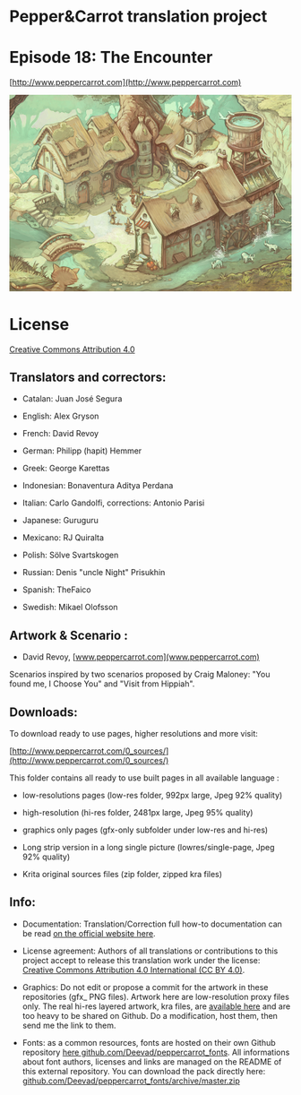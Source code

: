 # Pepper&Carrot translation project
# Episode 18: The Encounter

[http://www.peppercarrot.com](http://www.peppercarrot.com)

![alt tag](gfx_Pepper-and-Carrot_by-David-Revoy_E18.png)


License
=======

[Creative Commons Attribution 4.0](https://creativecommons.org/licenses/by/4.0/)

## Translators and correctors:

* Catalan: Juan José Segura

* English: Alex Gryson

* French: David Revoy

* German: Philipp (hapit) Hemmer

* Greek: George Karettas

* Indonesian: Bonaventura Aditya Perdana

* Italian: Carlo Gandolfi, corrections: Antonio Parisi

* Japanese: Guruguru

* Mexicano: RJ Quiralta

* Polish: Sölve Svartskogen

* Russian: Denis "uncle Night" Prisukhin

* Spanish: TheFaico

* Swedish: Mikael Olofsson



## Artwork & Scenario :

* David Revoy, [www.peppercarrot.com](www.peppercarrot.com)

Scenarios inspired by two scenarios proposed by Craig Maloney: "You found me, I Choose You" and "Visit from Hippiah".


## Downloads:

To download ready to use pages, higher resolutions and more visit:

[http://www.peppercarrot.com/0_sources/](http://www.peppercarrot.com/0_sources/)


This folder contains all ready to use built pages in all available language :

* low-resolutions pages (low-res folder, 992px large, Jpeg 92% quality)

* high-resolution (hi-res folder, 2481px large, Jpeg 95% quality)

* graphics only pages (gfx-only subfolder under low-res and hi-res)

* Long strip version in a long single picture (lowres/single-page, Jpeg 92% quality)

* Krita original sources files (zip folder, zipped kra files)


## Info:

- Documentation: Translation/Correction full how-to documentation can be read [on the official website here](http://www.peppercarrot.com/fr/article267/how-to-add-a-translation-or-a-correction).

- License agreement: Authors of all translations or contributions to this project accept to release this translation work under the license: [Creative Commons Attribution 4.0 International (CC BY 4.0)](https://creativecommons.org/licenses/by/4.0/).

- Graphics: Do not edit or propose a commit for the artwork in these repositories (gfx_ PNG files). Artwork here are low-resolution proxy files only. The real hi-res layered artwork, kra files, are [available here](http://www.peppercarrot.com/en/static6/sources) and are too heavy to be shared on Github. Do a modification, host them, then send me the link to them.

- Fonts: as a common resources, fonts are hosted on their own Github repository [here  github.com/Deevad/peppercarrot_fonts](https://github.com/Deevad/peppercarrot_fonts). All informations about font authors, licenses and links are managed on the README of this external repository. You can download the pack directly here: [github.com/Deevad/peppercarrot_fonts/archive/master.zip](https://github.com/Deevad/peppercarrot_fonts/archive/master.zip)
